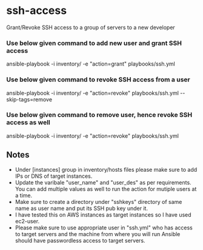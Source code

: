 # ssh-access
Grant/Revoke SSH access to a group of servers to a new developer

### Use below given command to add new user and grant SSH access
ansible-playbook -i inventory/ -e "action=grant" playbooks/ssh.yml

### Use below given command to revoke SSH access from a user
ansible-playbook -i inventory/ -e "action=revoke" playbooks/ssh.yml --skip-tags=remove

### Use below given command to remove user, hence revoke SSH access as well
ansible-playbook -i inventory/ -e "action=revoke" playbooks/ssh.yml


## Notes
 - Under [instances] group in inventory/hosts files please make sure to add IPs or DNS of target instances.
 - Update the varibale "user_name" and "user_des" as per requirements. You can add multiple values as well to run the action for mutiple users at a time.
 - Make sure to create a directory under "sshkeys" directory of same name as user name and put its SSH pub key under it.
 - I have tested this on AWS instances as target instances so I have used ec2-user. 
 - Please make sure to use appropriate user in "ssh.yml" who has access to target servers and the machine from where you will run Ansible should have passwordless access to target servers.  
